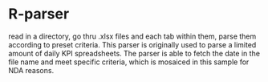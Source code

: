 # R-parser
read in a directory, go thru .xlsx files and each tab within them, parse them according to preset criteria. 
This parser is originally used to parse a limited amount of daily KPI spreadsheets. 
The parser is able to fetch the date in the file name and meet specific criteria, which is mosaiced in this sample for NDA reasons. 
